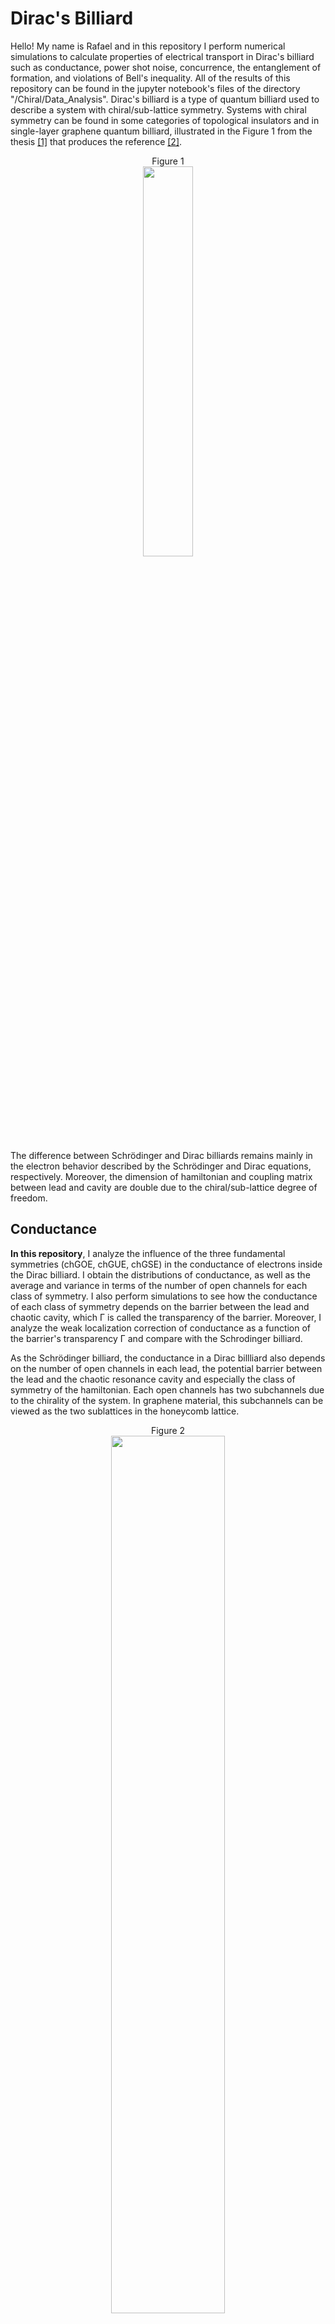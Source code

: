 # Dirac's Billiard

Hello! My name is Rafael and in this repository I perform numerical simulations to calculate properties of electrical transport in Dirac's billiard such as conductance, power shot noise, concurrence, the entanglement of formation, and violations of Bell's inequality. All of the results of this repository can be found in the jupyter notebook's files of the directory "/Chiral/Data_Analysis". Dirac's billiard is a type of quantum billiard used to describe a system with chiral/sub-lattice symmetry. Systems with chiral symmetry can be found in some categories of topological insulators and in single-layer graphene quantum billiard, illustrated in the Figure 1 from the thesis [[1]](#1) that produces the reference [[2]](#2).

<p align="center" width="100%">
  Figure 1<br>
    <img width="40%" src="https://user-images.githubusercontent.com/53999015/147810879-3242820a-749b-4b06-9f81-92ba5c8cebe9.png">
</p>

The difference between Schrödinger and Dirac billiards remains mainly in the electron behavior described by the Schrödinger and Dirac equations, respectively. Moreover, the dimension of hamiltonian and coupling matrix between lead and cavity are double due to the chiral/sub-lattice degree of freedom.

## Conductance

**In this repository**, I analyze the influence of the three fundamental symmetries (chGOE, chGUE, chGSE) in the conductance of electrons inside the Dirac billiard. I obtain the distributions of conductance, as well as the average and variance in terms of the number of open channels for each class of symmetry. I also perform simulations to see how the conductance of each class of symmetry depends on the barrier between the lead and chaotic cavity, which Γ is called the transparency of the barrier. Moreover, I analyze the weak localization correction of conductance as a function of the barrier's transparency Γ and compare with the Schrodinger billiard.

As the Schrödinger billiard, the conductance in a Dirac billliard also depends on the number of open channels in each lead, the potential barrier between the lead and the chaotic resonance cavity and especially the class of symmetry of the hamiltonian. Each open channels has two subchannels due to the chirality of the system. In graphene material, this subchannels can be viewed as the two sublattices in the honeycomb lattice.

<p align="center" width="100%">
  Figure 2<br>
    <img width="60%" src="https://user-images.githubusercontent.com/53999015/148553590-d035c8b8-0958-460c-9ecc-3cc8ccfa44aa.png">
</p>

As we can see in Figure 2, the distribution of realizations of conductance depends on the β which indicates a specific symmetry of the hamiltonian. These symmetries are fundamentals to describe the physics of quantum billiards. In a Dirac billiard, there are three fundamental symmetries which are listed below:

#### Chiral Gaussian Orthogonal Ensemble (chGOE)
The index β = 1 (blue), also indicated in the literature by "BDI", represents a system that has time-reversal symmetry (TRS) and spin rotational symmetry (SRS). The Hamiltonian of this system has to be a real-symmetric matrix.
#### Chiral Gaussian Unitary Ensemble (chGUE)
The β = 2 (red), also indicated by literature as "AIII", represents a system that the TRS is broken. This happens when there is a magnetic field applied in the quantum dot, the magnetic field breaks the time-reversal symmetry. When the TRS is broken, it doesn't matter if SRS is preserved or broken. In this case, each element of the Hamiltonian is a complex number.
#### Chiral Gaussian Symplectic Ensemble (chGSE)
The β = 4 (green), indicated by literature as "CII", represents a system that SRS is broken but TRS is preserved. In this case, the Hamiltonian has a quaternionic structure. In these systems, there is a special interaction called spin-orbit coupling that arises due to the relation between the apparent magnetic field seen from the electron perspective and the magnetic moment of the electron associated with its intrinsic spin. 

## Shot Noise

**In this repository**, I perform numerical simulations of shot-noise power, also known as the spectral density of the noise. In the same way as the conductance, I analyze the influence of the chGOE, chGUE, and chGSE ensembles on the distributions of shot-noise power, as well as the average and variance. I also explore the dependence of shot-noise power with the number of open channels and the barrier's transparency Γ, recovering some results of the literature. The shot-noise produced by scattered electrons in a chaotic cavity can be used to indicate the presence of entangled electron pairs by violations of Bell's inequality.


## References

<a id="1">[1]</a>
Barros, M. S. M. (2018). Teoria do ruído e fenômenos de interferência quântica em nano estruturas quirais. Institutional Repository of UFPB. https://repositorio.ufpb.br/jspui/handle/123456789/14825

<a id="2">[2]</a>
Barros, M. S. M., Júnior, A. J. N., Macedo-Junior, A. F., Ramos, J. G. G. S., & Barbosa, A. L. R. (2013). Open chaotic Dirac billiards: Weak (anti)localization, conductance fluctuations, and decoherence. Physical Review B, 88(24). doi:10.1103/physrevb.88.245133.
